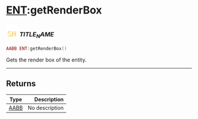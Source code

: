 # [ENT](../ent/README.md):getRenderBox

### <img src="../../.gitbook/assets/shared.png" width="32" height="32" /> $TITLE_NAME$

```lua
AABB ENT:getRenderBox()
```

Gets the render box of the entity.<br>

-----------------
## Returns

| Type   | Description |
| ------ | ----------: |
| [AABB](../aabb/README.md) | No description |
